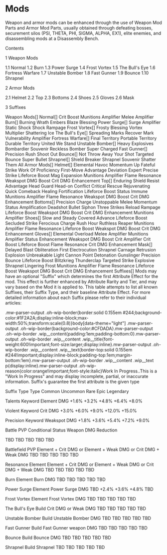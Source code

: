 # Mods

Weapon and armor mods can be enhanced through the use of Weapon Mod Parts and Armor Mod Parts, usually obtained through defeating bosses, securement silos (PSI, THETA, PHI, SIGMA, ALPHA, EX1), elite enemies, and disassembling mods at a Disassembly Bench.

Contents

1 Weapon Mods

1.1 Normal
1.2 Burn
1.3 Power Surge
1.4 Frost Vortex
1.5 The Bull's Eye
1.6 Fortress Warfare
1.7 Unstable Bomber
1.8 Fast Gunner
1.9 Bounce
1.10 Shrapnel


2 Armor Mods

2.1 Helmet
2.2 Top
2.3 Bottoms
2.4 Shoes
2.5 Gloves
2.6 Mask


3 Suffixes



Weapon Mods[]
Normal[]
Crit Boost
Munitions Amplifier
Melee Amplifier
Burn[]
Burning Wrath
Embers
Blaze Blessing
Power Surge[]
Surge Amplifier
Static Shock
Shock Rampage
Frost Vortex[]
Frosty Blessing
Vortex Multiplier
Shattering Ice
The Bull's Eye[]
Spreading Marks
Recover Mark
Vulnerability Amplifier
Fortress Warfare[]
Final Territory
Portable Territory
Durable Territory
United We Stand
Unstable Bomber[]
Heavy Explosives
Bombardier Souvenir
Reckless Bomber
Super Charged
Fast Gunner[]
Precision Rush
Shoot Out
Bounce[]
Not Throw Away Your Shot
Targeted Bounce
Super Bullet
Shrapnel[]
Shield Breaker
Shrapnel Souvenir
Shatter Them All
Armor Mods[]
Helmet[]
Elemental Havoc
Momentum Up
Fateful Strike
Work Of Proficiency
First-Move Advantage
Deviation Expert
Precise Strike
Lifeforce Boost
Mag Expansion
Munitions Amplifier
Flame Resonance
Weakspot DMG Boost
Crit DMG Enhancement
Top[]
Enduring Shield
Resist Advantage
Head Guard
Head-on Conflict
Critical Rescue
Rejuvenating
Quick Comeback
Healing Fortification
Lifeforce Boost
Status Immune
Munitions Amplifier
Flame Resonance
Weakspot DMG Boost
Crit DMG Enhancement
Bottoms[]
Precision Charge
Unstoppable
Melee Momentum
Status Amplification
Deadshot
Bullet Siphon
Three Strikes
Reload Rampage
Lifeforce Boost
Weakspot DMG Boost
Crit DMG Enhancement
Munitions Amplifier
Shoes[]
Slow and Steady
Covered Advance
Lifeforce Boost
Secluded Strike
Ferocious Charge
Rush Hour
Ruthless Reaper
Munitions Amplifier
Flame Resonance
Lifeforce Boost
Weakspot DMG Boost
Crit DMG Enhancement
Gloves[]
Elemental Overload
Melee Amplifier
Munitions Amplifier
Status Enhancement
Weakspot DMG Boost
Crit Amplifier
Crit Boost
Lifeforce Boost
Flame Resonance
Crit DMG Enhancement
Mask[]
Delayed Blast
Obliteration
First Electrocution
Shrapnel Carnage
Retrusion Explosion
Unbreakable
Light Cannon
Point Detonation
Gunslinger
Precision Bounce
Lifeforce Boost
Blitzkrieg
Thunderclap
Targeted Strike
Explosive Shrapnel
Lingering Frost
Munitions Amplifier
Flame Resonance
Lifeforce Boost
Weakspot DMG Boost
Crit DMG Enhancement
Suffixes[]
Mods may have an optional "Suffix" which determines the first Attribute Effect for the mod. This effect is further enhanced by Attribute Rarity and Tier, and may vary based on the Mod it is applied to. This table attempts to list all known Suffixes, their Suffix Type, and their baseline Attribute Effect. For more detailed information about each Suffix please refer to their individual articles:

.mw-parser-output .oh-wip-border{border:solid 0.155em #244;background-color:#1F2A2A;display:inline-block;max-width:50%;transform:scale(0.8)}body[data-theme="light"] .mw-parser-output .oh-wip-border{background-color:#CFDADA}.mw-parser-output .oh-wip-border .wip__content{padding:1em;padding-bottom:0}.mw-parser-output .oh-wip-border .wip__content .wip__title{font-weight:600!important;font-size:larger;display:inline}.mw-parser-output .oh-wip-border .wip__content .wip__text{border-top:solid 0.155em #244!important;display:inline-block;padding-top:1em;margin-bottom:1em}.mw-parser-output .oh-wip-border .wip__content .wip__text p{display:inline}.mw-parser-output .oh-wip-reason{color:orange!important;font-style:italic}Work In Progress..This is a "Work In Progress" and may display incomplete, partial, or inaccurate information.
Suffix's guarantee the first attribute is the given type



Suffix
Type
Type
Common
Uncommon
Rare
Epic
Legendary


Talents
Keyword
Element DMG
+1.6%
+3.2%
+4.8%
+6.4%
+8.0%


Violent
Keyword
Crit DMG
+3.0%
+6.0%
+9.0%
+12.0%
+15.0%


Precision
Keyword
Weakspot DMG
+1.8%
+3.6%
+5.4%
+7.2%
+9.0%


Battle
PVP
Conditional Status
Weapon DMG Reduction


TBD
TBD
TBD
TBD
TBD


Battlefield
PVP
Element + Crit DMG or Element + Weak DMG or Crit DMG + Weak DMG
TBD
TBD
TBD
TBD
TBD


Resonance
Element
Element + Crit DMG or Element + Weak DMG or Crit DMG + Weak DMG
TBD
TBD
TBD
TBD
TBD


Burn
Element
Burn DMG
TBD
TBD
TBD
TBD
TBD


Power Surge
Element
Power Surge DMG
TBD
+2.4%
+3.6%
+4.8%
TBD


Frost Vortex
Element
Frost Vortex DMG
TBD
TBD
TBD
TBD
TBD


The Bull's Eye
Build
Crit DMG or Weak DMG
TBD
TBD
TBD
TBD
TBD


Unstable Bomber
Build
Unstable Bomber DMG
TBD
TBD
TBD
TBD
TBD


Fast Gunner
Build
Fast Gunner weapon DMG
TBD
TBD
TBD
TBD
TBD


Bounce
Build
Bounce DMG
TBD
TBD
TBD
TBD
TBD


Shrapnel
Build
Shrapnel
TBD
TBD
TBD
TBD
TBD

